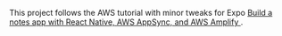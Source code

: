 This project follows the AWS tutorial with minor tweaks for Expo [Build a notes app with React Native, AWS AppSync, and AWS Amplify
](https://aws.amazon.com/blogs/mobile/build-a-notes-app-with-react-native-aws-appsync-and-aws-amplify/).

